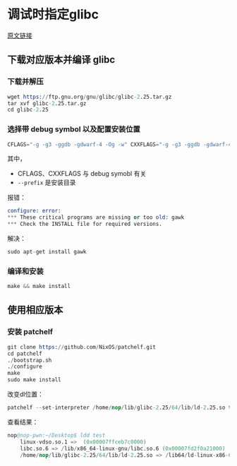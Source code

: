 # 调试时指定glibc

[原文链接](https://www.jianshu.com/p/1a966b62b3d4)

## 下载对应版本并编译 glibc

### 下载并解压

```s
wget https://ftp.gnu.org/gnu/glibc/glibc-2.25.tar.gz
tar xvf glibc-2.25.tar.gz
cd glibc-2.25
```

### 选择带 debug symbol 以及配置安装位置

```s
CFLAGS="-g -g3 -ggdb -gdwarf-4 -Og -w" CXXFLAGS="-g -g3 -ggdb -gdwarf-4 -Og -w" ../Desktop/glibc-2.25/configure --prefix=/home/nop/lib/glibc-2.25/64
```

其中，

- CFLAGS、CXXFLAGS 与 debug symobl 有关
- `--prefix` 是安装目录

报错：

```s
configure: error:
*** These critical programs are missing or too old: gawk
*** Check the INSTALL file for required versions.
```

解决：

```s
sudo apt-get install gawk
```

### 编译和安装

```s
make && make install
```

## 使用相应版本

### 安装 patchelf

```s
git clone https://github.com/NixOS/patchelf.git
cd patchelf
./bootstrap.sh
./configure
make
sudo make install
```

改变dl位置：

```s
patchelf --set-interpreter /home/nop/lib/glibc-2.25/64/lib/ld-2.25.so test
```

查看结果：

```s
nop@nop-pwn:~/Desktop$ ldd test
    linux-vdso.so.1 =>  (0x00007ffceb7c0000)
    libc.so.6 => /lib/x86_64-linux-gnu/libc.so.6 (0x00007fd2f0a21000)
    /home/nop/lib/glibc-2.25/64/lib/ld-2.25.so => /lib64/ld-linux-x86-64.so.2 (0x00007fd2f0deb000)
```

